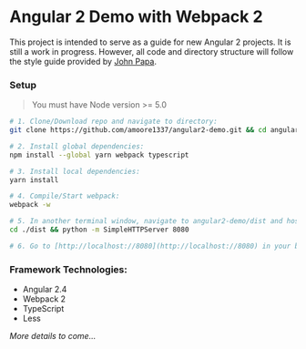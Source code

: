 # Angular 2 Demo with Webpack 2

This project is intended to serve as a guide for new Angular 2 projects. It is still a work in progress. However, all code and directory structure will follow the style guide provided by [John Papa](https://angular.io/docs/ts/latest/guide/style-guide.html).

### Setup
> You must have Node version >= 5.0

```bash
# 1. Clone/Download repo and navigate to directory:
git clone https://github.com/amoore1337/angular2-demo.git && cd angular2-demo

# 2. Install global dependencies:
npm install --global yarn webpack typescript

# 3. Install local dependencies:
yarn install

# 4. Compile/Start webpack:
webpack -w

# 5. In another terminal window, navigate to angular2-demo/dist and host locally such as:
cd ./dist && python -m SimpleHTTPServer 8080

# 6. Go to [http://localhost://8080](http://localhost://8080) in your broswer
```

### Framework Technologies:
- Angular 2.4
- Webpack 2
- TypeScript
- Less

*More details to come...*
